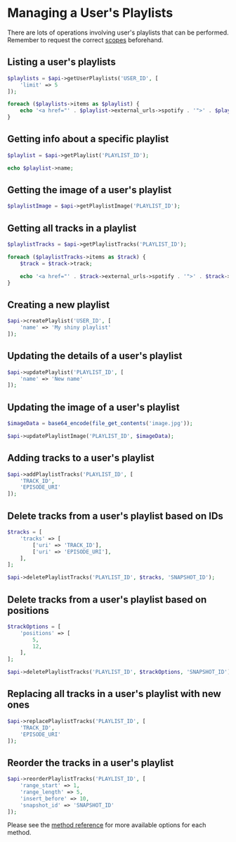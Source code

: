 # Managing a User's Playlists

There are lots of operations involving user's playlists that can be performed. Remember to request the correct [scopes](working-with-scopes.md) beforehand.

## Listing a user's playlists

```php
$playlists = $api->getUserPlaylists('USER_ID', [
    'limit' => 5
]);

foreach ($playlists->items as $playlist) {
    echo '<a href="' . $playlist->external_urls->spotify . '">' . $playlist->name . '</a> <br>';
}
```

## Getting info about a specific playlist

```php
$playlist = $api->getPlaylist('PLAYLIST_ID');

echo $playlist->name;
```

## Getting the image of a user's playlist
```php
$playlistImage = $api->getPlaylistImage('PLAYLIST_ID');
```

## Getting all tracks in a playlist

```php
$playlistTracks = $api->getPlaylistTracks('PLAYLIST_ID');

foreach ($playlistTracks->items as $track) {
    $track = $track->track;

    echo '<a href="' . $track->external_urls->spotify . '">' . $track->name . '</a> <br>';
}
```

## Creating a new playlist

```php
$api->createPlaylist('USER_ID', [
    'name' => 'My shiny playlist'
]);
```

## Updating the details of a user's playlist

```php
$api->updatePlaylist('PLAYLIST_ID', [
    'name' => 'New name'
]);
```

## Updating the image of a user's playlist
```php
$imageData = base64_encode(file_get_contents('image.jpg'));

$api->updatePlaylistImage('PLAYLIST_ID', $imageData);
```

## Adding tracks to a user's playlist

```php
$api->addPlaylistTracks('PLAYLIST_ID', [
    'TRACK_ID',
    'EPISODE_URI'
]);
```

## Delete tracks from a user's playlist based on IDs

```php
$tracks = [
    'tracks' => [
        ['uri' => 'TRACK_ID'],
        ['uri' => 'EPISODE_URI'],
    ],
];

$api->deletePlaylistTracks('PLAYLIST_ID', $tracks, 'SNAPSHOT_ID');
```

## Delete tracks from a user's playlist based on positions

```php
$trackOptions = [
    'positions' => [
        5,
        12,
    ],
];

$api->deletePlaylistTracks('PLAYLIST_ID', $trackOptions, 'SNAPSHOT_ID');
```

## Replacing all tracks in a user's playlist with new ones

```php
$api->replacePlaylistTracks('PLAYLIST_ID', [
    'TRACK_ID',
    'EPISODE_URI'
]);
```

## Reorder the tracks in a user's playlist

```php
$api->reorderPlaylistTracks('PLAYLIST_ID', [
    'range_start' => 1,
    'range_length' => 5,
    'insert_before' => 10,
    'snapshot_id' => 'SNAPSHOT_ID'
]);
```

Please see the [method reference](/docs/method-reference/SpotifyWebAPI.md) for more available options for each method.
